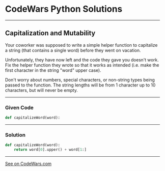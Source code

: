 # CodeWars Python Solutions

---

## Capitalization and Mutability


Your coworker was supposed to write a simple helper function to capitalize a string (that contains a single word) before they went on vacation.

Unfortunately, they have now left and the code they gave you doesn't work. Fix the helper function they wrote so that it works as intended (i.e. make the first character in the string "word" upper case).

Don't worry about numbers, special characters, or non-string types being passed to the function. The string lengths will be from 1 character up to 10 characters, but will never be empty.

---

### Given Code


```python
def capitalizeWord(word):
```

---

### Solution


```python
def capitalizeWord(word):
    return word[0].upper() + word[1:]
```


---


[See on CodeWars.com](https://www.codewars.com/kata/595970246c9b8fa0a8000086/python)
